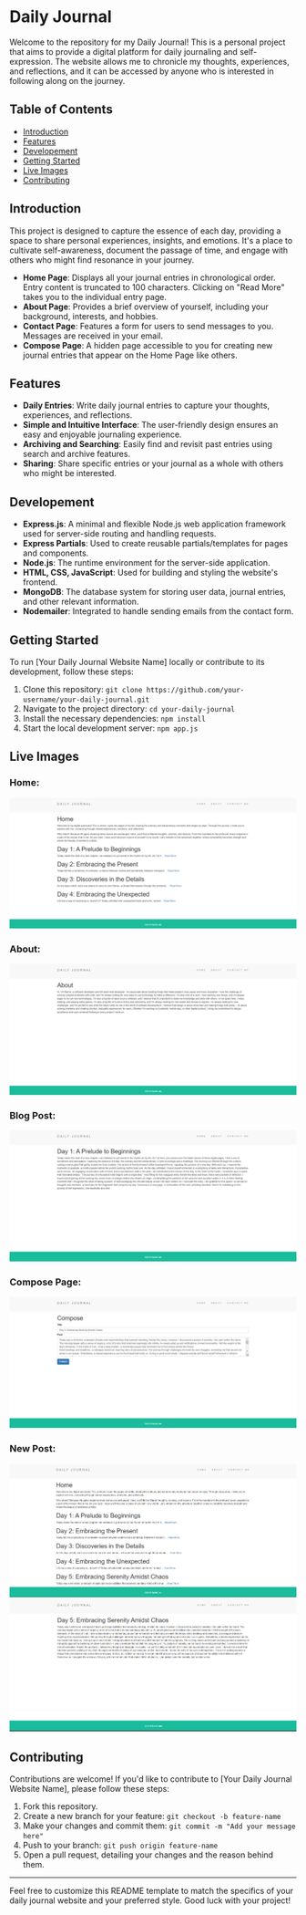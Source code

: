 # Daily Journal

Welcome to the repository for my Daily Journal! This is a personal project that aims to provide a digital platform for daily journaling and self-expression. The website allows me to chronicle my thoughts, experiences, and reflections, and it can be accessed by anyone who is interested in following along on the journey.

## Table of Contents

- [Introduction](#introduction)
- [Features](#features)
- [Developement](#developement)
- [Getting Started](#getting-started)
- [Live Images](#live-images)
- [Contributing](#contributing)

## Introduction

This project is designed to capture the essence of each day, providing a space to share personal experiences, insights, and emotions. It's a place to cultivate self-awareness, document the passage of time, and engage with others who might find resonance in your journey.

- **Home Page**: Displays all your journal entries in chronological order. Entry content is truncated to 100 characters. Clicking on "Read More" takes you to the individual entry page.
- **About Page**: Provides a brief overview of yourself, including your background, interests, and hobbies.
- **Contact Page**: Features a form for users to send messages to you. Messages are received in your email.
- **Compose Page**: A hidden page accessible to you for creating new journal entries that appear on the Home Page like others.

## Features

- **Daily Entries**: Write daily journal entries to capture your thoughts, experiences, and reflections.
- **Simple and Intuitive Interface**: The user-friendly design ensures an easy and enjoyable journaling experience.
- **Archiving and Searching**: Easily find and revisit past entries using search and archive features.
- **Sharing**: Share specific entries or your journal as a whole with others who might be interested.

## Developement

- **Express.js**: A minimal and flexible Node.js web application framework used for server-side routing and handling requests.
- **Express Partials**: Used to create reusable partials/templates for pages and components.
- **Node.js**: The runtime environment for the server-side application.
- **HTML, CSS, JavaScript**: Used for building and styling the website's frontend.
- **MongoDB**: The database system for storing user data, journal entries, and other relevant information.
- **Nodemailer**: Integrated to handle sending emails from the contact form.
<!-- - **Heroku**: A cloud platform used for deploying the website and making it accessible online. -->

## Getting Started

To run [Your Daily Journal Website Name] locally or contribute to its development, follow these steps:

1. Clone this repository: `git clone https://github.com/your-username/your-daily-journal.git`
2. Navigate to the project directory: `cd your-daily-journal`
3. Install the necessary dependencies: `npm install`
4. Start the local development server: `npm app.js`

## Live Images

### Home:

![Home Page](Images/home.png)

### About:

![About Page](Images/about.png)

### Blog Post:

![Post](Images/day1.png)

### Compose Page:

![Compose Page](Images/compose.png)

### New Post:

![New Post](Images/home2.png)
![New Post](Images/day5.png)

## Contributing

Contributions are welcome! If you'd like to contribute to [Your Daily Journal Website Name], please follow these steps:

1. Fork this repository.
2. Create a new branch for your feature: `git checkout -b feature-name`
3. Make your changes and commit them: `git commit -m "Add your message here"`
4. Push to your branch: `git push origin feature-name`
5. Open a pull request, detailing your changes and the reason behind them.

---

Feel free to customize this README template to match the specifics of your daily journal website and your preferred style. Good luck with your project!
